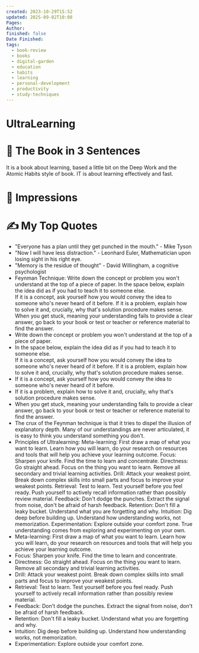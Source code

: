 ```yaml
---
created: 2023-10-29T15:52
updated: 2025-09-02T10:08
Pages:
Author:
finished: false
Date Finished:
tags:
  - book-review
  - books
  - digital-garden
  - education
  - habits
  - learning
  - personal-development
  - productivity
  - study-techniques
---
```

# UltraLearning


# 🚀 The Book in 3 Sentences
It is a book about learning, based a little bit on the Deep Work and the Atomic Habits style of book. IT is about learning effectively and fast. 

# 🎨 Impressions



# ✍️ My Top  Quotes

- "Everyone has a plan until they get punched in the mouth." - Mike Tyson
- "Now I will have less distraction." - Leonhard Euler, Mathematician upon losing sight in his right eye.
- "Memory is the residue of thought" - David Willingham, a cognitive psychologist
- Feynman Technique:
Write down the concept or problem you won't understand at the top of a piece of paper.
In the space below, explain the idea did as if you had to teach it to someone else.     
If it is a concept, ask yourself how you would convey the idea to someone who's never heard of it before.
If it is a problem, explain how to solve it and, crucially, why that's solution procedure makes sense.
When you get stuck, meaning your understanding fails to provide a clear answer, go back to your book or test or teacher or reference material to find the answer.
- Write down the concept or problem you won't understand at the top of a piece of paper.
- In the space below, explain the idea did as if you had to teach it to someone else.     
If it is a concept, ask yourself how you would convey the idea to someone who's never heard of it before.
If it is a problem, explain how to solve it and, crucially, why that's solution procedure makes sense.
- If it is a concept, ask yourself how you would convey the idea to someone who's never heard of it before.
- If it is a problem, explain how to solve it and, crucially, why that's solution procedure makes sense.
- When you get stuck, meaning your understanding fails to provide a clear answer, go back to your book or test or teacher or reference material to find the answer.
- The crux of the Feynman technique is that it tries to dispel the illusion of explanatory depth. Many of our understandings are never articulated, it is easy to think you understand something you don't.
- Principles of Ultralearning:
Meta-learning: First draw a map of what you want to learn.
Learn how you will learn, do your research on resources and tools that will help you achieve your learning outcome.
Focus: Sharpen your knife. 
Find the time to learn and concentrate.
Directness: Go straight ahead. 
Focus on the thing you want to learn. Remove all secondary and trivial learning activities.
Drill: Attack your weakest point.
Break down complex skills into small parts and focus to improve your weakest points.
Retrieval: Test to learn.
Test yourself before you feel ready. Push yourself to actively recall information rather than possibly review material.
Feedback: Don't dodge the punches. 
Extract the signal from noise, don't be afraid of harsh feedback.
Retention: Don't fill a leaky bucket. 
Understand what you are forgetting and why.
Intuition: Dig deep before building up. Understand how understanding works, not memorization.
Experimentation: Explore outside your comfort zone.
 True understanding comes from exploring and experimenting on your own.
- Meta-learning: First draw a map of what you want to learn.
Learn how you will learn, do your research on resources and tools that will help you achieve your learning outcome.
- Focus: Sharpen your knife. 
Find the time to learn and concentrate.
- Directness: Go straight ahead. 
Focus on the thing you want to learn. Remove all secondary and trivial learning activities.
- Drill: Attack your weakest point.
Break down complex skills into small parts and focus to improve your weakest points.
- Retrieval: Test to learn.
Test yourself before you feel ready. Push yourself to actively recall information rather than possibly review material.
- Feedback: Don't dodge the punches. 
Extract the signal from noise, don't be afraid of harsh feedback.
- Retention: Don't fill a leaky bucket. 
Understand what you are forgetting and why.
- Intuition: Dig deep before building up. Understand how understanding works, not memorization.
- Experimentation: Explore outside your comfort zone.
